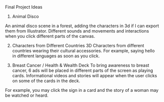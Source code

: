 Final Project Ideas


1. Animal Disco

An animal disco scene in a forest, adding the characters in 3d if I can export them from Illustrator. 
Different sounds and movements and interactions when you click different parts of the canvas.

2. Characters from Different Countries 
3D Characters from different countries wearing their cultural accessories. 
For example, saying hello in different languages as soon as you click. 

3. Breast Cancer / Health & Wealth Deck 
To bring awareness to breast cancer, 6 ads will be placed in different parts of the screen as playing cards. Informational videos and stories will appear when the user clicks on some of the cards in the deck.

For example, you may click the sign in a card and the story of a woman may be watched or heard. 
